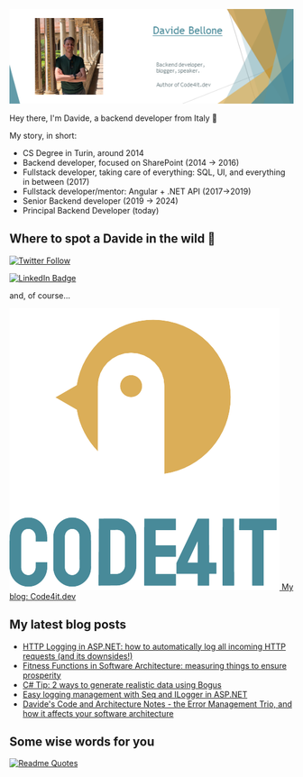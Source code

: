 ![Profile banner](./DavideBellone.png)

Hey there, I'm Davide, a backend developer from Italy 🤏 

My story, in short:

* CS Degree in Turin, around 2014
* Backend developer, focused on SharePoint (2014 -> 2016)
* Fullstack developer, taking care of everything: SQL, UI, and everything in between (2017)
* Fullstack developer/mentor: Angular + .NET API (2017->2019)
* Senior Backend developer (2019 -> 2024)
* Principal Backend Developer (today) 

## Where to spot a Davide in the wild 🦏

[![Twitter Follow](https://img.shields.io/twitter/follow/BelloneDavide?label=Let%27s%20get%20in%20touch%20on%20Twitter&style=social)](https://twitter.com/BelloneDavide)

[![LinkedIn Badge](https://img.shields.io/badge/LinkedIn-Profile-informational?style=social&logo=linkedin)](https://www.linkedin.com/in/bellonedavide/)

and, of course...

[![Personal blog](./logo_small.png) My blog: Code4it.dev](https://www.code4it.dev/)


## My latest blog posts

<!-- BLOG-POST-LIST:START -->
- [HTTP Logging in ASP.NET: how to automatically log all incoming HTTP requests &lpar;and its downsides!&rpar;](https://www.code4it.dev/blog/httplogging-asp-net/)
- [Fitness Functions in Software Architecture: measuring things to ensure prosperity](https://www.code4it.dev/architecture-notes/fitness-functions/)
- [C# Tip: 2 ways to generate realistic data using Bogus](https://www.code4it.dev/csharptips/bogus-data-generation/)
- [Easy logging management with Seq and ILogger in ASP.NET](https://www.code4it.dev/blog/logging-with-ilogger-and-seq/)
- [Davide&#39;s Code and Architecture Notes - the Error Management Trio, and how it affects your software architecture](https://www.code4it.dev/architecture-notes/error-management-trio/)
<!-- BLOG-POST-LIST:END -->



## Some wise words for you

[![Readme Quotes](https://quotes-github-readme.vercel.app/api?type=horizontal&theme=light)](https://github.com/piyushsuthar/github-readme-quotes)

